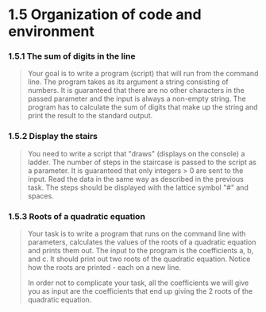# 1.5 Organization of code and environment

### 1.5.1 The sum of digits in the line
> Your goal is to write a program (script) that will run from the command line. The program takes as its argument a string consisting of numbers. It is guaranteed that there are no other characters in the passed parameter and the input is always a non-empty string. The program has to calculate the sum of digits that make up the string and print the result to the standard output.

### 1.5.2 Display the stairs
> You need to write a script that "draws" (displays on the console) a ladder. The number of steps in the staircase is passed to the script as a parameter. It is guaranteed that only integers > 0 are sent to the input.﻿ Read the data in the same way as described in the previous task. The steps should be displayed with the lattice symbol "#" and spaces.

### 1.5.3 Roots of a quadratic equation
> Your task is to write a program that runs on the command line with parameters, calculates the values of the roots of a quadratic equation and prints them out. The input to the program is the coefficients a, b, and c. It should print out two roots of the quadratic equation. Notice how the roots are printed - each on a new line.
>
> In order not to complicate your task, all the coefficients we will give you as input are the coefficients that end up giving the 2 roots of the quadratic equation.